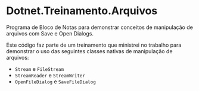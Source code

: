 # Dotnet.Treinamento.Arquivos
Programa de Bloco de Notas para demonstrar conceitos de manipulação de arquivos com Save e Open Dialogs.

Este código faz parte de um treinamento que ministrei no trabalho para demonstrar o uso das seguintes classes nativas de manipulação de arquivos:

- `Stream` e `FileStream`
- `StreamReader` e `StreamWriter`
- `OpenFileDialog` e `SaveFileDialog`
